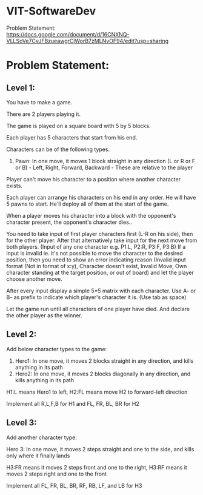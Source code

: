 # VIT-SoftwareDev

Problem Statement:  
https://docs.google.com/document/d/16CNXNQ-VLLSoVe7CvJFBzueawgrCjWorB7zMLNvOF94/edit?usp=sharing

# Problem Statement:

## Level 1:

You have to make a game.

There are 2 players playing it.

The game is played on a square board with 5 by 5 blocks.

Each player has 5 characters that start from his end.

Characters can be of the following types.
1. Pawn:	In one move, it moves 1 block straight in any direction (L or R or F or B) - Left, Right, Forward, Backward - These are relative to the player

Player can't move his character to a position where another character exists.

Each player can arrange his characters on his end in any order. He will have 5 pawns to start. He'll deploy all of them at the start of the game.

When a player moves his character into a block with the opponent's character present, the opponent's character dies..

You need to take input of first player characters first (L-R on his side), then for the other player.
After that alternatively take input for the next move from both players. 
(Input of any one character e.g. P1:L, P2:R, P3:F, P3:B)
If a input is invalid ie. it's not possible to move the character to the desired position, then you need to show an error indicating reason (Invalid input format (Not in format of x:y), Character doesn't exist, Invalid Move, Own character standing at the target position, or out of board) and let the player choose another move.

After every input display a simple 5*5 matrix with each character. Use A- or B- as prefix to indicate which player's character it is. (Use tab as space)



Let the game run until all characters of one player have died. And declare the other player as the winner.









## Level 2:

Add below character types to the game:

1. Hero1:	In one move, it moves 2 blocks straight in any direction, and kills anything in its path
2. Hero2:	In one move, it moves 2 blocks diagonally in any direction, and kills anything in its path

H1:L means Hero1 to left, H2:FL means move H2 to forward-left direction

Implement all R,L,F,B for H1 and FL, FR, BL, BR for H2

## Level 3:

Add another character type:

Hero 3: In one move, it moves 2 steps straight and one to the side, and kills only where it finally lands

H3:FR means it moves 2 steps front and one to the right,
H3:RF means it moves 2 steps right and one to the front

Implement all FL, FR, BL, BR, RF, RB, LF, and LB for H3


